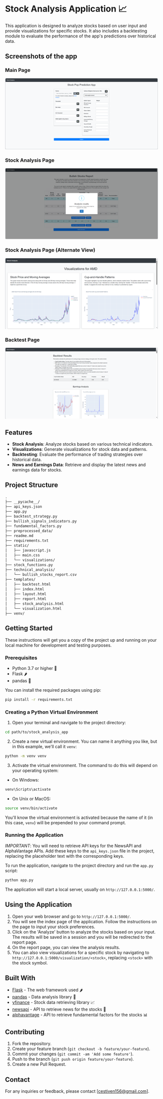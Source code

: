 # Stock Analysis Application 📈

This application is designed to analyze stocks based on user input and provide visualizations for specific stocks. It also includes a backtesting module to evaluate the performance of the app's predictions over historical data.

## Screenshots of the app

### Main Page
![Main Page](project_screenshots/main_page.png "Main Page of the Application")

### Stock Analysis Page
![Stock Analysis Page](project_screenshots/stock_analysis_page.png "Stock Analysis Page")

### Stock Analysis Page (Alternate View)
![Stock Analysis Page 2](project_screenshots/stock_analysis_page2.png "Alternate Stock Analysis View")

### Backtest Page
![Backtest Page](project_screenshots/backtest_page.png "Backtest Module Page")

## Features

- **Stock Analysis**: Analyze stocks based on various technical indicators.
- **Visualizations**: Generate visualizations for stock data and patterns.
- **Backtesting**: Evaluate the performance of trading strategies over historical data.
- **News and Earnings Data**: Retrieve and display the latest news and earnings data for stocks.

## Project Structure

```
.
├── __pycache__/
├── api_keys.json
├── app.py
├── backtest_strategy.py
├── bullish_signals_indicators.py
├── fundamental_factors.py
├── preprocessed_data/
├── readme.md
├── requirements.txt
├── static/
│   ├── javascript.js
│   ├── main.css
│   └── visualizations/
├── stock_functions.py
├── technical_analysis/
│   └── bullish_stocks_report.csv
├── templates/
│   ├── backtest.html
│   ├── index.html
│   ├── layout.html
│   ├── report.html
│   ├── stock_analysis.html
│   └── visualization.html
├── venv/
```

## Getting Started

These instructions will get you a copy of the project up and running on your local machine for development and testing purposes.

### Prerequisites

- Python 3.7 or higher 🐍
- Flask 🌶️
- pandas 🐼

You can install the required packages using pip:

```sh
pip install -r requirements.txt
```

### Creating a Python Virtual Environment

1. Open your terminal and navigate to the project directory:

```sh
cd path/to/stock_analysis_app
```

2. Create a new virtual environment. You can name it anything you like, but in this example, we'll call it `venv`:

```sh
python -m venv venv
```

3. Activate the virtual environment. The command to do this will depend on your operating system:

- On Windows:

```sh
venv\Scripts\activate
```

- On Unix or MacOS:

```sh
source venv/bin/activate
```

You'll know the virtual environment is activated because the name of it (in this case, `venv`) will be prepended to your command prompt.

### Running the Application

*IMPORTANT*: You will need to retrieve API keys for the NewsAPI and AlphaVantage APIs. Add these keys to the `api_keys.json` file in the project, replacing the placeholder text with the corresponding keys.

To run the application, navigate to the project directory and run the `app.py` script:

```sh
python app.py
```

The application will start a local server, usually on `http://127.0.0.1:5000/`.

## Using the Application

1. Open your web browser and go to `http://127.0.0.1:5000/`.
2. You will see the index page of the application. Follow the instructions on the page to input your stock preferences.
3. Click on the 'Analyze' button to analyze the stocks based on your input. The results will be saved in a session and you will be redirected to the report page.
4. On the report page, you can view the analysis results.
5. You can also view visualizations for a specific stock by navigating to `http://127.0.0.1:5000/visualization/<stock>`, replacing `<stock>` with the stock symbol.

## Built With

- [Flask](http://flask.pocoo.org/) - The web framework used 🌶️
- [pandas](https://pandas.pydata.org/) - Data analysis library 🐼
- [yfinance](https://github.com/ranaroussi/yfinance) - Stock data retrieving library 📈
- [newsapi](https://newsapi.org/) - API to retrieve news for the stocks 📰
- [alphavantage](https://www.alphavantage.co/) - API to retrieve fundamental factors for the stocks 📊

## Contributing

1. Fork the repository.
2. Create your feature branch (`git checkout -b feature/your-feature`).
3. Commit your changes (`git commit -am 'Add some feature'`).
4. Push to the branch (`git push origin feature/your-feature`).
5. Create a new Pull Request.


## Contact

For any inquiries or feedback, please contact [cestiven156@gmail.com].